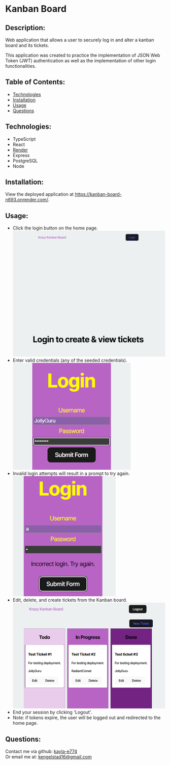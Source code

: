 # Kanban Board
## Description:
Web application that allows a user to securely log in and alter a kanban board and its tickets.

This application was created to practice the implementation of JSON Web Token (JWT) authentication as well as the implementation of other login functionalities.

## Table of Contents:
- [Technologies](#technologies)
- [Installation](#installation)
- [Usage](#usage)
- [Questions](#questions)

## Technologies:
- TypeScript
- React
- [Render](https://render.com/)
- Express
- PostgreSQL
- Node

## Installation:
View the deployed application at <https://kanban-board-n693.onrender.com/>.

## Usage:
- Click the login button on the home page.  
![Home page with login button](./assets/homepage.png)
- Enter valid credentials (any of the seeded credentials).  
![login attempt example](./assets/login.png)
- Invalid login attempts will result in a prompt to try again.  
![invalid login attempt](./assets/invalidLogin.png)
- Edit, delete, and create tickets from the Kanban board.  
![Kanban board](./assets/kanbanBoard.png)
- End your session by clicking 'Logout'.
- Note: if tokens expire, the user will be logged out and redirected to the home page.

## Questions:
Contact me via github: [kayla-e774](https://github.com/kayla-e774)  
Or email me at: <kengelstad16@gmail.com>